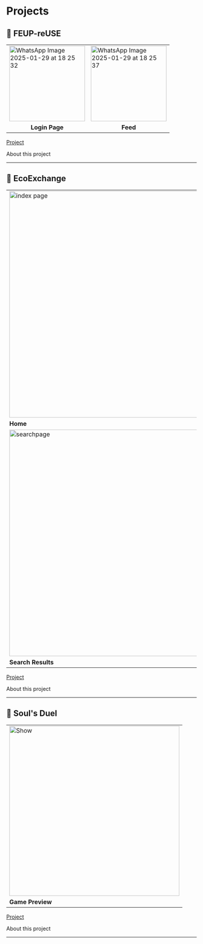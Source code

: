 # Projects

## 🚀 FEUP-reUSE

<table align="center">
  <tr>
    <td><img src="https://github.com/user-attachments/assets/78ad0b13-ea10-48cb-9e3d-44d951b14752" alt="WhatsApp Image 2025-01-29 at 18 25 32" width="200"></td>
    <td><img src="https://github.com/user-attachments/assets/dee17dd7-982f-4b61-abc1-2cc615f67b70" alt="WhatsApp Image 2025-01-29 at 18 25 37" width="200"></td>
  </tr>
  <tr>
    <td align="center"><strong>Login Page</strong></td>
    <td align="center"><strong>Feed</strong></td>
  </tr>
</table>

<a align="center" target="_blank" href="https://github.com/Teroooo/FEUP-reUSE">Project</a>

<details>
  <summary style="display: flex; justify-items:center;">About this project</summary>
  <hr>
  FEUP-reUSE is a mobile application designed to facilitate the exchange of items within the community of the Faculty of Engineering at the University of Porto (FEUP), including students, faculty, and staff.

  The app provides a simple platform for trading books, clothing, home appliances, electronics, and educational materials, featuring an intuitive interface similar to Instagram, making the exchange process easy and accessible.
  
  It's important to note that FEUP-reUSE operates on a donation basis, with no monetary transactions involved. This model fosters a spirit of collaboration and sharing within the FEUP community.


  ## ⚡ Features  
  - 🔹 Publication System  
  - 🔹 Chat Functionality  
  - 🔹 Rating System
  - 🔹 Search Users
  - 🔹 Search Items
  - 🔹 Login/Register
  - 🔹 Own Profile Page with Current Items Published
  - 🔹 Delete Item
  
  ## 🛠 Tech Stack  
  **Frontend:** Flutter  
  **Backend:** Dart, Firebase 

**Last edited in Jun-2024**
</details>

---

## 🚀 EcoExchange

<table align="center">
  <tr>
    <td>
      <img src="https://github.com/user-attachments/assets/4c68179b-e4f2-4b5c-9001-84169f48b711" alt="index page" width="600">
    </td>
  </tr>
    <td>
      <strong>Home</strong>
    </td>
  </tr>
  <tr>
    <td>
      <img src="https://github.com/user-attachments/assets/7ef07a3a-be66-4df9-912e-1a35dd290019" alt="searchpage"  width="600">
    </td>
  </tr>
  <tr>
    <td>
      <strong>Search Results</strong>
    </td>
  </tr>
</table>

<a align="center" target="_blank" href="https://github.com/Teroooo/LTW---EcoExchange-website">Project</a>

<details>
  <summary style="display: flex; justify-items:center;">About this project</summary>
  <hr>
  EcoExchange is a platform designed with a focus on security, usability, and real-time interaction, providing an efficient environment for users to buy and sell products and services
  
## ⚡ Features  
 **General**:

- 🔹 Register a new account.
- 🔹 Log in and out.
- 🔹 Edit their profile, including their name, username, password, email and address.
- 🔹 **Secure Against SQL injection**
- 🔹 **Secure Against Cross-Site Scripting (XSS)**
- 🔹 **Secure Against Cross-Site Request Forgery (CSRF)**
- 🔹 **User Preferences**
- 🔹 **Real-Time Messaging System**
- 🔹 **Rating and Review System**

**Sellers**  should be able to:

- 🔹 List new items, providing details such as category, brand, model, size, and condition, along with images.
- 🔹 Track and manage their listed items.
- 🔹 Respond to inquiries from buyers regarding their items and add further information if needed.
- 🔹 Print shipping forms for items that have been sold.

**Buyers**  should be able to:

- 🔹 Browse items using filters like category, price, and condition.
- 🔹 Engage with sellers to ask questions or negotiate prices.
- 🔹 Add items to a wishlist or shopping cart.
- 🔹 Proceed to checkout with their shopping cart (simulate payment process).

**Admins**  should be able to:

- 🔹 Elevate a user to admin status.
- 🔹 Introduce new item categories, sizes, conditions, and other pertinent entities.
- 🔹 Oversee and ensure the smooth operation of the entire system.
  

## 🛠 Tech Stack  
**Frontend:** HTML, CSS, JavaScript  
**Backend:** PHP, SQLite

**Last edited in Jun-2024**
</details>

---

## 🚀 Soul's Duel

<table align="center">
  <tr>
    <td>
      <img src="https://github.com/user-attachments/assets/f052a71a-cd3f-4763-a34c-d1138c7070c5" alt="Show" width="450">
    </td>
  </tr>
    <td>
      <strong>Game Preview</strong>
    </td>
  </tr>
</table>

<a align="center" target="_blank" href="https://github.com/Teroooo/Souls-Duel">Project</a>

<details>
  <summary style="display: flex; justify-items:center;">About this project</summary>
  <hr>
  Soul's Duel" is a 2D game inspired by the strategic battles of Undertale. Play as a brave soul in a mysterious world, facing challenges. Victory depends on quick reflexes. 
  
  Built using Java design patterns, the game emphasizes clean code architecture while delivering a compelling and engaging experience.
  
## ⚡ Features  
- 🔹 **Move** - The game character can be controlled using the arrow keys keys.
- 🔹 **HP** - The player has health points.
- 🔹 **Get hit** - If the character gets hit, he will lose Health Points (HP).
- 🔹 **Enemies** - An area displays enemies in an ASCII design.
- 🔹 **Different attacks** - Enemies have various combinations of attacks.
- 🔹 **Menu** - The game includes a menu with a play option.
- 🔹 **Music** - There is music in the menus and in-game, along with hit sound effects.
- 🔹 **Skin** - The hero is not represented by a letter; using FontForge, we crafted their appearance as a heart.
- 🔹 **Levels** - Players can experience four different levels.

  

## 🛠 Tech Stack  
**Frontend:** Lanterna (Java Library)
**Backend:** Java

**Last edited in Jan-2024**
</details>

---
